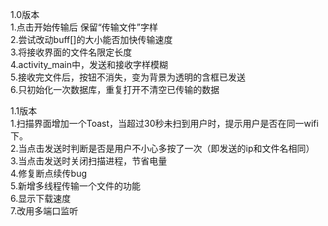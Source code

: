 1.0版本</br>
1.点击开始传输后 保留“传输文件”字样 </br>
2.尝试改动buff[]的大小能否加快传输速度</br>
3.将接收界面的文件名限定长度   </br>
4.activity_main中，发送和接收字样模糊  </br>
5.接收完文件后，按钮不消失，变为背景为透明的含框已发送 </br>
6.只初始化一次数据库，重复打开不清空已传输的数据 </br>

1.1版本</br>
1.扫描界面增加一个Toast，当超过30秒未扫到用户时，提示用户是否在同一wifi下。</br>
2.当点击发送时判断是否是用户不小心多按了一次（即发送的ip和文件名相同）</br>
3.当点击发送时关闭扫描进程，节省电量</br>
4.修复断点续传bug		</br>
5.新增多线程传输一个文件的功能</br>
6.显示下载速度</br>
7.改用多端口监听</br>
